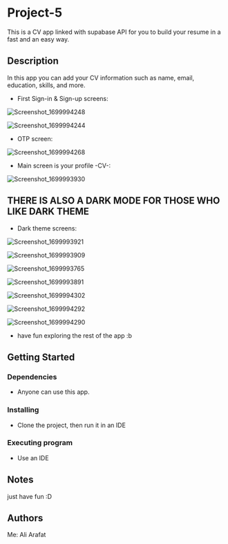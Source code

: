 # Project-5

This is a CV app linked with supabase API for you to build your resume in a fast and an easy way.

## Description

In this app you can add your CV information such as name, email, education, skills, and more.

* First Sign-in & Sign-up screens:
  
![Screenshot_1699994248](https://github.com/AliArafat4/Project-5/assets/84300173/98c90c8e-1e9c-45aa-beaa-a235367d0d89)

![Screenshot_1699994244](https://github.com/AliArafat4/Project-5/assets/84300173/1b969573-ace4-49b5-ae02-f063474dbdbb)




* OTP screen:
  
![Screenshot_1699994268](https://github.com/AliArafat4/Project-5/assets/84300173/9192f67d-707b-4a5c-b9b1-ed4d7ec8a75f)


* Main screen is your profile -CV-:


![Screenshot_1699993930](https://github.com/AliArafat4/Project-5/assets/84300173/ec4f2897-89da-4cc4-b87e-8b29ed4eaee2)


## THERE IS ALSO A DARK MODE FOR THOSE WHO LIKE DARK THEME


* Dark theme screens:
  
![Screenshot_1699993921](https://github.com/AliArafat4/Project-5/assets/84300173/8e5e3313-780c-44e9-9b55-882959f0d1fb)

![Screenshot_1699993909](https://github.com/AliArafat4/Project-5/assets/84300173/d1fef777-9389-4e68-8234-3a32ea9b525a)

![Screenshot_1699993765](https://github.com/AliArafat4/Project-5/assets/84300173/e2de0034-e175-4589-afa9-4dcff6c42735)

![Screenshot_1699993891](https://github.com/AliArafat4/Project-5/assets/84300173/0d50a758-1768-44fe-97c6-85459a2b94e5)

![Screenshot_1699994302](https://github.com/AliArafat4/Project-5/assets/84300173/b5f515c2-dab3-4aff-aa6c-e4ed4e2eb561)

![Screenshot_1699994292](https://github.com/AliArafat4/Project-5/assets/84300173/22158899-8fbb-4d6a-a5b5-640947f76403)

![Screenshot_1699994290](https://github.com/AliArafat4/Project-5/assets/84300173/1f47bbf9-af7b-4963-8a25-54d3a2af87cc)


* have fun exploring the rest of the app :b

## Getting Started

### Dependencies

* Anyone can use this app.
  

### Installing

* Clone the project, then run it in an IDE 

### Executing program

* Use an IDE


## Notes
just have fun :D

## Authors

Me: Ali Arafat

